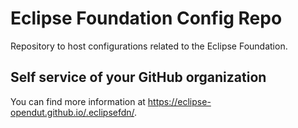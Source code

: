 # Eclipse Foundation Config Repo

Repository to host configurations related to the Eclipse Foundation.

## Self service of your GitHub organization

You can find more information at <https://eclipse-opendut.github.io/.eclipsefdn/>.
